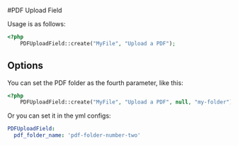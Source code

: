 #PDF Upload Field

Usage is as follows:

```php
<?php
    PDFUploadField::create("MyFile", "Upload a PDF");
```

Options
---
You can set the PDF folder as the fourth parameter, like this:

```php
<?php
    PDFUploadField::create("MyFile", "Upload a PDF", null, "my-folder");
```
Or you can set it in the yml configs:

```yml
PDFUploadField:
  pdf_folder_name: 'pdf-folder-number-two'
```
